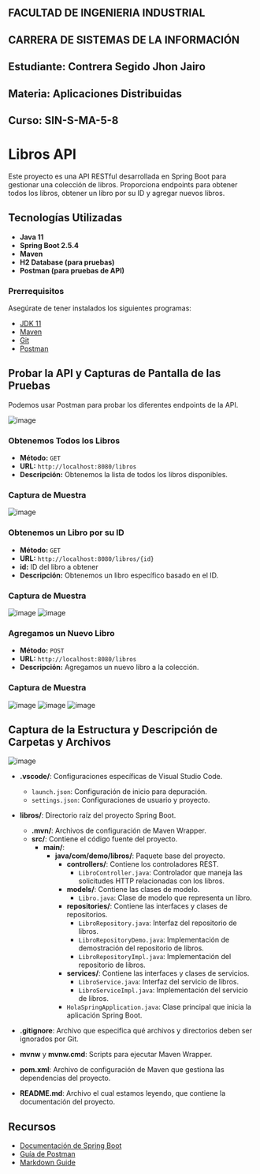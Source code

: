## FACULTAD DE INGENIERIA INDUSTRIAL
## CARRERA DE SISTEMAS DE LA INFORMACIÓN
## Estudiante: Contrera Segido Jhon Jairo
## Materia: Aplicaciones Distribuidas
## Curso: SIN-S-MA-5-8



# Libros API

Este proyecto es una API RESTful desarrollada en Spring Boot para gestionar una colección de libros. Proporciona endpoints para obtener todos los libros, obtener un libro por su ID y agregar nuevos libros.

## Tecnologías Utilizadas

- **Java 11**
- **Spring Boot 2.5.4**
- **Maven**
- **H2 Database (para pruebas)**
- **Postman (para pruebas de API)**

### Prerrequisitos

Asegúrate de tener instalados los siguientes programas:

- [JDK 11](https://www.oracle.com/java/technologies/javase-jdk11-downloads.html)
- [Maven](https://maven.apache.org/install.html)
- [Git](https://git-scm.com/)
- [Postman](https://www.postman.com/downloads/)

## Probar la API y Capturas de Pantalla de las Pruebas

Podemos usar Postman para probar los diferentes endpoints de la API.

![image](https://github.com/Jhoncito07/Project_Libros/assets/151545686/c6728f66-6b21-4c8d-b6d0-64a9b7d263f4)


### Obtenemos Todos los Libros

- **Método:** `GET`
- **URL:** `http://localhost:8080/libros`
- **Descripción:** Obtenemos la lista de todos los libros disponibles.

### Captura de Muestra
  
![image](https://github.com/Jhoncito07/Project_Libros/assets/151545686/14eb918f-ebc3-4735-a584-38fb26c4c2f3)


### Obtenemos un Libro por su ID

- **Método:** `GET`
- **URL:** `http://localhost:8080/libros/{id}`
- **id:** ID del libro a obtener
- **Descripción:** Obtenemos un libro específico basado en el ID.

### Captura de Muestra

![image](https://github.com/Jhoncito07/Project_Libros/assets/151545686/6f76e771-f977-4c80-bf2c-797a7ac31232)
![image](https://github.com/Jhoncito07/Project_Libros/assets/151545686/f245db98-c958-45cf-a821-2f7b6408c146)


### Agregamos un Nuevo Libro

- **Método:** `POST`
- **URL:** `http://localhost:8080/libros`
- **Descripción:** Agregamos un nuevo libro a la colección.

### Captura de Muestra

![image](https://github.com/Jhoncito07/Project_Libros/assets/151545686/7018fecc-3d41-42f8-879d-1ff34c6686b1)
![image](https://github.com/Jhoncito07/Project_Libros/assets/151545686/0ec84487-226a-45c3-90cf-32ad6f425ef5)
![image](https://github.com/Jhoncito07/Project_Libros/assets/151545686/6b198a27-12ee-4f29-a3e2-98642b80bdc6)


## Captura de la Estructura y Descripción de Carpetas y Archivos

![image](https://github.com/Jhoncito07/Project_Libros/assets/151545686/bb420090-5049-4a22-964d-2c1efb4814fa)


- **.vscode/**: Configuraciones específicas de Visual Studio Code.
  - `launch.json`: Configuración de inicio para depuración.
  - `settings.json`: Configuraciones de usuario y proyecto.

- **libros/**: Directorio raíz del proyecto Spring Boot.
  - **.mvn/**: Archivos de configuración de Maven Wrapper.
  - **src/**: Contiene el código fuente del proyecto.
    - **main/**:
      - **java/com/demo/libros/**: Paquete base del proyecto.
        - **controllers/**: Contiene los controladores REST.
          - `LibroController.java`: Controlador que maneja las solicitudes HTTP relacionadas con los libros.
        - **models/**: Contiene las clases de modelo.
          - `Libro.java`: Clase de modelo que representa un libro.
        - **repositories/**: Contiene las interfaces y clases de repositorios.
          - `LibroRepository.java`: Interfaz del repositorio de libros.
          - `LibroRepositoryDemo.java`: Implementación de demostración del repositorio de libros.
          - `LibroRepositoryImpl.java`: Implementación del repositorio de libros.
        - **services/**: Contiene las interfaces y clases de servicios.
          - `LibroService.java`: Interfaz del servicio de libros.
          - `LibroServiceImpl.java`: Implementación del servicio de libros.
        - `HolaSpringApplication.java`: Clase principal que inicia la aplicación Spring Boot.

- **.gitignore**: Archivo que especifica qué archivos y directorios deben ser ignorados por Git.
- **mvnw** y **mvnw.cmd**: Scripts para ejecutar Maven Wrapper.
- **pom.xml**: Archivo de configuración de Maven que gestiona las dependencias del proyecto.
- **README.md**: Archivo el cual estamos leyendo, que contiene la documentación del proyecto.


## Recursos

- [Documentación de Spring Boot](https://docs.spring.io/spring-boot/docs/current/reference/htmlsingle/)
- [Guía de Postman](https://learning.postman.com/docs/getting-started/introduction/)
- [Markdown Guide](https://www.markdownguide.org/)
